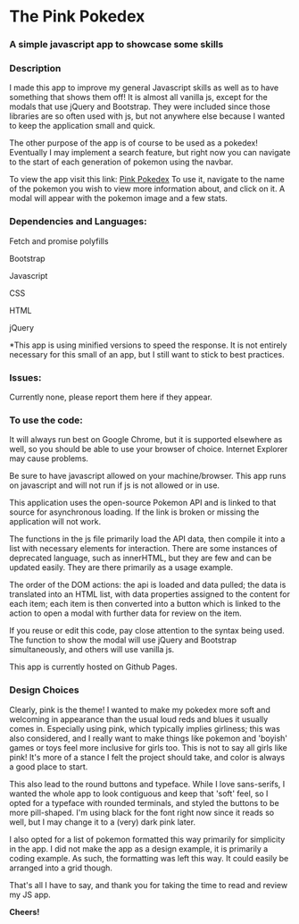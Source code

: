 # The Pink Pokedex
### A simple javascript app to showcase some skills

### Description
I made this app to improve my general Javascript skills as well as to have something that shows them off! It is almost all vanilla js, except for the modals that use jQuery and Bootstrap. They were included since those libraries are so often used with js, but not anywhere else because I wanted to keep the application small and quick.

The other purpose of the app is of course to be used as a pokedex! Eventually I may implement a search feature, but right now you can navigate to the start of each generation of pokemon using the navbar.

To view the app visit this link: [Pink Pokedex](https://eryncraig.github.io/Pokemon-Index/)
To use it, navigate to the name of the pokemon you wish to view more information about, and click on it. A modal will appear with the pokemon image and a few stats.

 ### Dependencies and Languages:
 
Fetch and promise polyfills

Bootstrap

Javascript

CSS

HTML

jQuery

*This app is using minified versions to speed the response. It is not entirely necessary for this small of an app, but I still want to stick to best practices.

### Issues:
Currently none, please report them here if they appear.

### To use the code:
It will always run best on Google Chrome, but it is supported elsewhere as well, so you should be able to use your browser of choice. Internet Explorer may cause problems.

Be sure to have javascript allowed on your machine/browser. This app runs on javascript and will not run if js is not allowed or in use.

This application uses the open-source Pokemon API and is linked to that source for asynchronous loading. If the link is broken or missing the application will not work.

The functions in the js file primarily load the API data, then compile it into a list with necessary elements for interaction. There are some instances of deprecated language, such as innerHTML, but they are few and can be updated easily. They are there primarily as a usage example.

The order of the DOM actions: the api is loaded and data pulled; the data is translated into an HTML list, with data properties assigned to the content for each item; each item is then converted into a button which is linked to the action to open a modal with further data for review on the item.

If you reuse or edit this code, pay close attention to the syntax being used. The function to show the modal will use jQuery and Bootstrap simultaneously, and others will use vanilla js.

This app is currently hosted on Github Pages.

### Design Choices

Clearly, pink is the theme! I wanted to make my pokedex more soft and welcoming in appearance than the usual loud reds and blues it usually comes in. Especially using pink, which typically implies girliness; this was also considered, and I really want to make things like pokemon and 'boyish' games or toys feel more inclusive for girls too. This is not to say all girls like pink! It's more of a stance I felt the project should take, and color is always a good place to start.

This also lead to the round buttons and typeface. While I love sans-serifs, I wanted the whole app to look contiguous and keep that 'soft' feel, so I opted for a typeface with rounded terminals, and styled the buttons to be more pill-shaped. I'm using black for the font right now since it reads so well, but I may change it to a (very) dark pink later.

I also opted for a list of pokemon formatted this way primarily for simplicity in the app. I did not make the app as a design example, it is primarily a coding example. As such, the formatting was left this way. It could easily be arranged into a grid though.

That's all I have to say, and thank you for taking the time to read and review my JS app.

**Cheers!**






